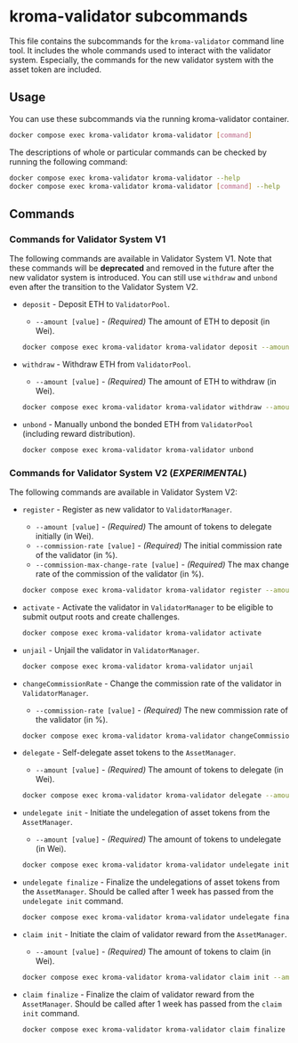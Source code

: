 # kroma-validator subcommands

This file contains the subcommands for the `kroma-validator` command line tool. It includes
the whole commands used to interact with the validator system. Especially, the commands for
the new validator system with the asset token are included.

## Usage

You can use these subcommands via the running kroma-validator container.

```bash
docker compose exec kroma-validator kroma-validator [command]
```

The descriptions of whole or particular commands can be checked by running the following command:

```bash
docker compose exec kroma-validator kroma-validator --help
docker compose exec kroma-validator kroma-validator [command] --help
```

## Commands

### Commands for Validator System V1

The following commands are available in Validator System V1. Note that these commands will be **deprecated** and
removed in the future after the new validator system is introduced. You can still use `withdraw` and `unbond` even
after the transition to the Validator System V2.

- `deposit` - Deposit ETH to `ValidatorPool`.
  - `--amount [value]` - _(Required)_ The amount of ETH to deposit (in Wei).

  ```bash
  docker compose exec kroma-validator kroma-validator deposit --amount 100000000
  ```

- `withdraw` - Withdraw ETH from `ValidatorPool`.
  - `--amount [value]` - _(Required)_ The amount of ETH to withdraw (in Wei).

  ```bash
  docker compose exec kroma-validator kroma-validator withdraw --amount 100000000
  ```

- `unbond` - Manually unbond the bonded ETH from `ValidatorPool` (including reward distribution).

  ```bash
  docker compose exec kroma-validator kroma-validator unbond
  ```

### Commands for Validator System V2 (_EXPERIMENTAL_)

The following commands are available in Validator System V2:

- `register` - Register as new validator to `ValidatorManager`.
  - `--amount [value]` - _(Required)_ The amount of tokens to delegate initially (in Wei).
  - `--commission-rate [value]` - _(Required)_ The initial commission rate of the validator (in %).
  - `--commission-max-change-rate [value]` - _(Required)_ The max change rate of the commission of the validator (in %).

  ```bash
  docker compose exec kroma-validator kroma-validator register --amount 100000000 --commission-rate 5 --commission-max-change-rate 5
  ```

- `activate` - Activate the validator in `ValidatorManager` to be eligible to submit output roots and create challenges.

  ```bash
  docker compose exec kroma-validator kroma-validator activate
  ```

- `unjail` - Unjail the validator in `ValidatorManager`.

  ```bash
  docker compose exec kroma-validator kroma-validator unjail
  ```

- `changeCommissionRate` - Change the commission rate of the validator in `ValidatorManager`.
  - `--commission-rate [value]` - _(Required)_ The new commission rate of the validator (in %).

  ```bash
  docker compose exec kroma-validator kroma-validator changeCommissionRate --commission-rate 5
  ```

- `delegate` - Self-delegate asset tokens to the `AssetManager`.
  - `--amount [value]` - _(Required)_ The amount of tokens to delegate (in Wei).

  ```bash
  docker compose exec kroma-validator kroma-validator delegate --amount 100000000
  ```

- `undelegate init` - Initiate the undelegation of asset tokens from the `AssetManager`.
  - `--amount [value]` - _(Required)_ The amount of tokens to undelegate (in Wei).

  ```bash
  docker compose exec kroma-validator kroma-validator undelegate init --amount 100000000
  ```

- `undelegate finalize` - Finalize the undelegations of asset tokens from the `AssetManager`.
  Should be called after 1 week has passed from the `undelegate init` command.

  ```bash
  docker compose exec kroma-validator kroma-validator undelegate finalize
  ```

- `claim init` - Initiate the claim of validator reward from the `AssetManager`.
  - `--amount [value]` - _(Required)_ The amount of tokens to claim (in Wei).

  ```bash
  docker compose exec kroma-validator kroma-validator claim init --amount 100000000
  ```

- `claim finalize` - Finalize the claim of validator reward from the `AssetManager`. Should be called after 1 week
  has passed from the `claim init` command.

  ```bash
  docker compose exec kroma-validator kroma-validator claim finalize
  ```
